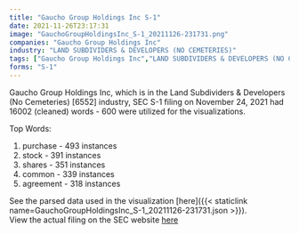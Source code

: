 ```yaml
---
title: "Gaucho Group Holdings Inc S-1"
date: 2021-11-26T23:17:31
image: "GauchoGroupHoldingsInc_S-1_20211126-231731.png"
companies: "Gaucho Group Holdings Inc"
industry: "LAND SUBDIVIDERS & DEVELOPERS (NO CEMETERIES)"
tags: ["Gaucho Group Holdings Inc","LAND SUBDIVIDERS & DEVELOPERS (NO CEMETERIES)","11-24-2021","S-1"]
forms: "S-1"
---
```

Gaucho Group Holdings Inc, which is in the Land Subdividers & Developers (No Cemeteries) [6552] industry, SEC S-1 filing on November 24, 2021 had 16002 (cleaned) words - 600 were utilized for the visualizations.

Top Words:
1. purchase - 493 instances
2. stock - 391 instances
3. shares - 351 instances
4. common - 339 instances
5. agreement - 318 instances


See the parsed data used in the visualization [here]({{< staticlink name=GauchoGroupHoldingsInc_S-1_20211126-231731.json >}}).  
View the actual filing on the SEC website [here](https://www.sec.gov/Archives/edgar/data/1559998/0001493152-21-029875.txt)